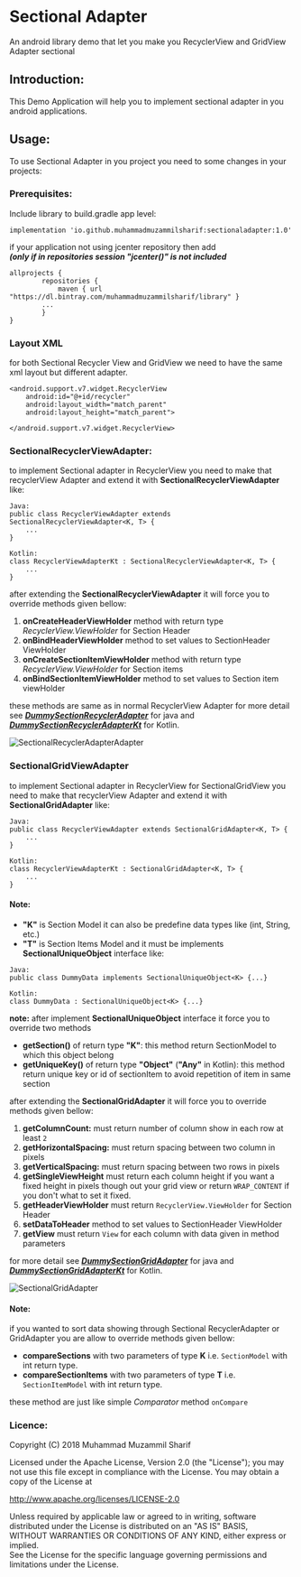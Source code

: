 # Sectional Adapter #

An android library demo that let you make you RecyclerView and GridView Adapter sectional

## Introduction: ##

This Demo Application will help you to implement sectional adapter in you android applications.

## Usage: ##

To use Sectional Adapter in you project you need to some changes in your projects:
### Prerequisites: ###
Include library to build.gradle app level:

	implementation 'io.github.muhammadmuzammilsharif:sectionaladapter:1.0'
		  
if your application not using jcenter repository then add  
**_(only if in repositories session "jcenter()" is not included_**
		
	allprojects {
   			repositories {
      			maven { url "https://dl.bintray.com/muhammadmuzammilsharif/library" }
   			...
			}
	} 
### Layout XML ###

for both Sectional Recycler View and GridView we need to have the same xml layout but different adapter.
 
    <android.support.v7.widget.RecyclerView
        android:id="@+id/recycler"
        android:layout_width="match_parent"
        android:layout_height="match_parent">

    </android.support.v7.widget.RecyclerView>

### SectionalRecyclerViewAdapter: ###

to implement Sectional adapter in RecyclerView you need to make that recyclerView Adapter and extend it with **SectionalRecyclerViewAdapter** like:
    
    Java:
    public class RecyclerViewAdapter extends SectionalRecyclerViewAdapter<K, T> {
        ... 
    }
     
    Kotlin:
    class RecyclerViewAdapterKt : SectionalRecyclerViewAdapter<K, T> {
        ...
    }

after extending the **SectionalRecyclerViewAdapter** it will force you to override methods given bellow:

1. **onCreateHeaderViewHolder** method with return type _RecyclerView.ViewHolder_ for Section Header
2. **onBindHeaderViewHolder** method to set values to SectionHeader ViewHolder
3. **onCreateSectionItemViewHolder** method with return type _RecyclerView.ViewHolder_ for Section items
4. **onBindSectionItemViewHolder** method to set values to Section item viewHolder

these methods are same as in normal RecyclerView Adapter for more detail see **_[DummySectionRecyclerAdapter][javaDummyRecyclerAdapter]_** for java and **_[DummySectionRecyclerAdapterKt][kotlinDummyRecyclerAdapter]_** for Kotlin.

![SectionalRecyclerAdapterAdapter](screens/1.png)

### SectionalGridViewAdapter ###

to implement Sectional adapter in RecyclerView for SectionalGridView you need to make that recyclerView Adapter and extend it with **SectionalGridAdapter** like:

    Java:
    public class RecyclerViewAdapter extends SectionalGridAdapter<K, T> {
        ... 
    }
     
    Kotlin:
    class RecyclerViewAdapterKt : SectionalGridAdapter<K, T> {
        ...
    }

#### Note: ####
- **"K"** is Section Model it can also be predefine data types like (int, String, etc.)
- **"T"** is Section Items Model and it must be implements **SectionalUniqueObject** interface like:

```
Java: 
public class DummyData implements SectionalUniqueObject<K> {...}  
```

```
Kotlin:
class DummyData : SectionalUniqueObject<K> {...}
```
**note:** after implement **SectionalUniqueObject** interface it force you to override two methods
   
* **getSection()** of return type **"K"**: this method return SectionModel to which this object belong  
* **getUniqueKey()** of return type **"Object"** (**"Any"** in Kotlin): this method return unique key or id of sectionItem to avoid repetition of item in same section

after extending the **SectionalGridAdapter** it will force you to override methods given bellow:

1. **getColumnCount:** must return number of column show in each row at least `2`
2. **getHorizontalSpacing:** must return spacing between two column in pixels
3. **getVerticalSpacing:** must return spacing between two rows in pixels
4. **getSingleViewHeight** must return each column height if you want a fixed height in pixels though out your grid view or return `WRAP_CONTENT` if you don't what to set it fixed.
5. **getHeaderViewHolder** must return `RecyclerView.ViewHolder` for Section Header
6. **setDataToHeader** method to set values to SectionHeader ViewHolder
7. **getView** must return `View` for each column with data given in method parameters

for more detail see **_[DummySectionGridAdapter][javaDummyGridAdapter]_** for java and **_[DummySectionGridAdapterKt][kotlinDummyGridAdapter]_** for Kotlin.

![SectionalGridAdapter](screens/2.png)

#### Note: ####
if you wanted to sort data showing through Sectional RecyclerAdapter or GridAdapter you are allow to override methods given bellow:

- **compareSections** with two parameters of type **K** i.e. `SectionModel` with int return type.
- **compareSectionItems** with two parameters of type **T** i.e. `SectionItemModel` with int return type.

these method are just like simple _Comparator_ method `onCompare`

### Licence: ###

Copyright (C) 2018 Muhammad Muzammil Sharif

Licensed under the Apache License, Version 2.0 (the "License");
you may not use this file except in compliance with the License.
You may obtain a copy of the License at

http://www.apache.org/licenses/LICENSE-2.0

 Unless required by applicable law or agreed to in writing, software  
 distributed under the License is distributed on an "AS IS" BASIS,  
 WITHOUT WARRANTIES OR CONDITIONS OF ANY KIND, either express or implied.  
 See the License for the specific language governing permissions and
 limitations under the License.


[javaDummyGridAdapter]: https://github.com/MuhammadMuzammilSharif/sectionalAdapter/blob/master/app/src/main/java/io/github/muhammadmuzammilsharif/sectionaladapterdemo/Adapter/GridViewAdapter.java
[kotlinDummyGridAdapter]: https://github.com/MuhammadMuzammilSharif/sectionalAdapter/blob/master/app/src/main/java/io/github/muhammadmuzammilsharif/sectionaladapterdemo/Adapter/GridViewAdapterKt.kt
[javaDummyRecyclerAdapter]: https://github.com/MuhammadMuzammilSharif/sectionalAdapter/blob/master/app/src/main/java/io/github/muhammadmuzammilsharif/sectionaladapterdemo/Adapter/RecyclerViewAdapter.java
[kotlinDummyRecyclerAdapter]: https://github.com/MuhammadMuzammilSharif/sectionalAdapter/blob/master/app/src/main/java/io/github/muhammadmuzammilsharif/sectionaladapterdemo/Adapter/RecyclerViewAdapterKt.kt